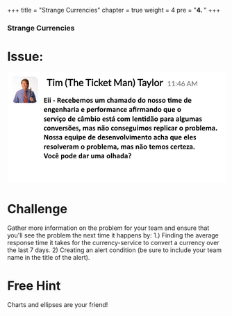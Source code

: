 +++
title = "Strange Currencies"
chapter = true
weight = 4
pre = "<b>4. </b>"
+++

### Strange Currencies

# Issue:

![Tim Taylor Slack](/images/tim-taylor-slack.png)

# Challenge

Gather more information on the problem for your team and ensure that you'll see the problem the next time it happens by: 
1.) Finding the average response time it takes for the currency-service to convert a currency over the last 7 days.
2) Creating an alert condition (be sure to include your team name in the title of the alert). 

# Free Hint

Charts and ellipses are your friend!